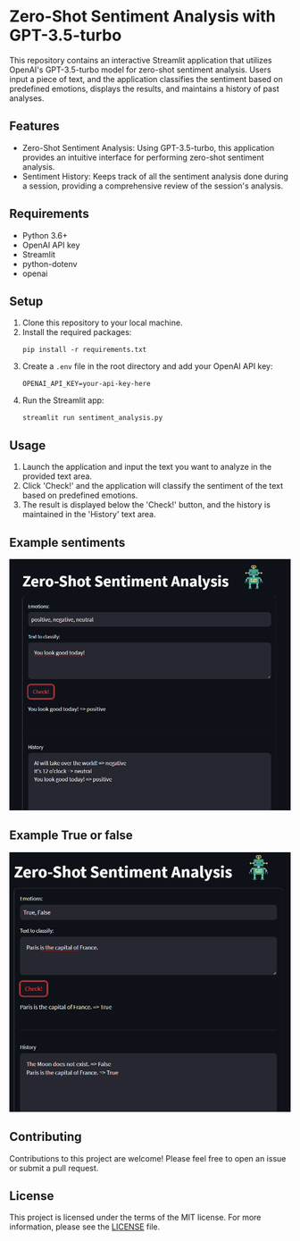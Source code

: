 # Zero-Shot Sentiment Analysis with GPT-3.5-turbo

This repository contains an interactive Streamlit application that utilizes OpenAI's GPT-3.5-turbo model for zero-shot sentiment analysis. Users input a piece of text, and the application classifies the sentiment based on predefined emotions, displays the results, and maintains a history of past analyses.

## Features

- Zero-Shot Sentiment Analysis: Using GPT-3.5-turbo, this application provides an intuitive interface for performing zero-shot sentiment analysis.
- Sentiment History: Keeps track of all the sentiment analysis done during a session, providing a comprehensive review of the session's analysis.

## Requirements

- Python 3.6+
- OpenAI API key
- Streamlit
- python-dotenv
- openai

## Setup

1. Clone this repository to your local machine.
2. Install the required packages:
   ```
   pip install -r requirements.txt
   ```
3. Create a `.env` file in the root directory and add your OpenAI API key:
   ```
   OPENAI_API_KEY=your-api-key-here
   ```
4. Run the Streamlit app:
   ```
   streamlit run sentiment_analysis.py
   ```

## Usage

1. Launch the application and input the text you want to analyze in the provided text area.
2. Click 'Check!' and the application will classify the sentiment of the text based on predefined emotions.
3. The result is displayed below the 'Check!' button, and the history is maintained in the 'History' text area.

## Example sentiments

![Example of sentiments](image.png)

## Example True or false

![Example of True or False](image2.png)

## Contributing

Contributions to this project are welcome! Please feel free to open an issue or submit a pull request.

## License

This project is licensed under the terms of the MIT license. For more information, please see the [LICENSE](LICENSE) file.
